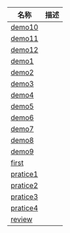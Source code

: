 | 名称 | 描述 |
| - | - |
| [demo10](demo10.py) | |
| [demo11](demo11.py) | |
| [demo12](demo12.py) | |
| [demo1](demo1.py) | |
| [demo2](demo2.py) | |
| [demo3](demo3.py) | |
| [demo4](demo4.py) | |
| [demo5](demo5.py) | |
| [demo6](demo6.py) | |
| [demo7](demo7.py) | |
| [demo8](demo8.py) | |
| [demo9](demo9.py) | |
| [first](first.py) | |
| [pratice1](pratice1.py) | |
| [pratice2](pratice2.py) | |
| [pratice3](pratice3.py) | |
| [pratice4](pratice4.py) | |
| [review](review.py) | |
